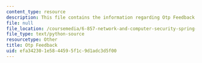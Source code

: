 ```yaml
---
content_type: resource
description: This file contains the information regarding Otp Feedback.
file: null
file_location: /coursemedia/6-857-network-and-computer-security-spring-2014/efa342301e5844595f1c9d1adc3d5f00_otp-feedback.py
file_type: text/python-source
resourcetype: Other
title: Otp Feedback
uid: efa34230-1e58-4459-5f1c-9d1adc3d5f00
---
```

